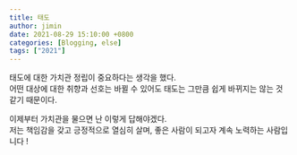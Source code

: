 ```yaml
---
title: 태도
author: jimin
date: 2021-08-29 15:10:00 +0800 
categories: [Blogging, else]
tags: ["2021"]
---
```


태도에 대한 가치관 정립이 중요하다는 생각을 했다. <br/>
어떤 대상에 대한 취향과 선호는 바뀔 수 있어도 태도는 그만큼 쉽게 바뀌지는 않는 것 같기 때문이다.

이제부터 가치관을 물으면 난 이렇게 답해야겠다. <br/>
저는 책임감을 갖고 긍정적으로 열심히 살며, 좋은 사람이 되고자 계속 노력하는 사람입니다 !